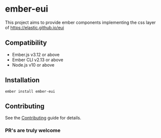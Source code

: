 ember-eui
==============================================================================

This project aims to provide ember components implementing the css layer of https://elastic.github.io/eui


Compatibility
------------------------------------------------------------------------------

* Ember.js v3.12 or above
* Ember CLI v2.13 or above
* Node.js v10 or above


Installation
------------------------------------------------------------------------------

```
ember install ember-eui
```


Contributing
------------------------------------------------------------------------------

See the [Contributing](CONTRIBUTING.md) guide for details.

### PR's are truly welcome
